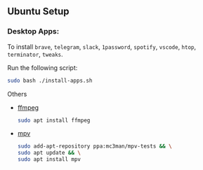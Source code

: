 ## Ubuntu Setup

### Desktop Apps:

To install `brave`, `telegram`, `slack`, `1password`, `spotify`, `vscode`, `htop`, `terminator`, `tweaks`.

Run the following script:

```bash
sudo bash ./install-apps.sh
```

Others

-   [ffmpeg](https://ffmpeg.org/)
    ```bash
    sudo apt install ffmpeg
    ```
-   [mpv](https://mpv.io/)
    ```bash
    sudo add-apt-repository ppa:mc3man/mpv-tests && \
    sudo apt update && \
    sudo apt install mpv
    ```

